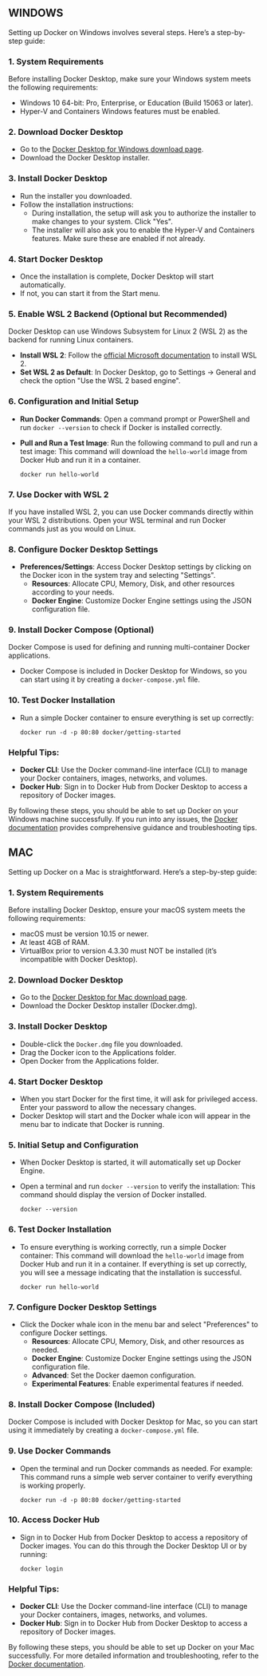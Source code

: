 ## WINDOWS

Setting up Docker on Windows involves several steps. Here’s a step-by-step guide:

### 1. **System Requirements**

Before installing Docker Desktop, make sure your Windows system meets the following requirements:

- Windows 10 64-bit: Pro, Enterprise, or Education (Build 15063 or later).
- Hyper-V and Containers Windows features must be enabled.

### 2. **Download Docker Desktop**

- Go to the [Docker Desktop for Windows download page](https://www.docker.com/products/docker-desktop).
- Download the Docker Desktop installer.

### 3. **Install Docker Desktop**

- Run the installer you downloaded.
- Follow the installation instructions:
    - During installation, the setup will ask you to authorize the installer to make changes to your system. Click "Yes".
    - The installer will also ask you to enable the Hyper-V and Containers features. Make sure these are enabled if not already.

### 4. **Start Docker Desktop**

- Once the installation is complete, Docker Desktop will start automatically.
- If not, you can start it from the Start menu.

### 5. **Enable WSL 2 Backend (Optional but Recommended)**

Docker Desktop can use Windows Subsystem for Linux 2 (WSL 2) as the backend for running Linux containers.

- **Install WSL 2**: Follow the [official Microsoft documentation](https://docs.microsoft.com/en-us/windows/wsl/install) to install WSL 2.
- **Set WSL 2 as Default**: In Docker Desktop, go to Settings -> General and check the option "Use the WSL 2 based engine".

### 6. **Configuration and Initial Setup**

- **Run Docker Commands**: Open a command prompt or PowerShell and run `docker --version` to check if Docker is installed correctly.
    
- **Pull and Run a Test Image**: Run the following command to pull and run a test image: This command will download the `hello-world` image from Docker Hub and run it in a container.
    
    ```
    docker run hello-world
    
    ```
    

### 7. **Use Docker with WSL 2**

If you have installed WSL 2, you can use Docker commands directly within your WSL 2 distributions. Open your WSL terminal and run Docker commands just as you would on Linux.

### 8. **Configure Docker Desktop Settings**

- **Preferences/Settings**: Access Docker Desktop settings by clicking on the Docker icon in the system tray and selecting "Settings".
    - **Resources**: Allocate CPU, Memory, Disk, and other resources according to your needs.
    - **Docker Engine**: Customize Docker Engine settings using the JSON configuration file.

### 9. **Install Docker Compose (Optional)**

Docker Compose is used for defining and running multi-container Docker applications.

- Docker Compose is included in Docker Desktop for Windows, so you can start using it by creating a `docker-compose.yml` file.

### 10. **Test Docker Installation**

- Run a simple Docker container to ensure everything is set up correctly:
    
    ```
    docker run -d -p 80:80 docker/getting-started
    
    ```
    

### Helpful Tips:

- **Docker CLI**: Use the Docker command-line interface (CLI) to manage your Docker containers, images, networks, and volumes.
- **Docker Hub**: Sign in to Docker Hub from Docker Desktop to access a repository of Docker images.

By following these steps, you should be able to set up Docker on your Windows machine successfully. If you run into any issues, the [Docker documentation](https://docs.docker.com/docker-for-windows/) provides comprehensive guidance and troubleshooting tips.

## MAC

Setting up Docker on a Mac is straightforward. Here’s a step-by-step guide:

### 1. **System Requirements**

Before installing Docker Desktop, ensure your macOS system meets the following requirements:

- macOS must be version 10.15 or newer.
- At least 4GB of RAM.
- VirtualBox prior to version 4.3.30 must NOT be installed (it’s incompatible with Docker Desktop).

### 2. **Download Docker Desktop**

- Go to the [Docker Desktop for Mac download page](https://www.docker.com/products/docker-desktop).
- Download the Docker Desktop installer (Docker.dmg).

### 3. **Install Docker Desktop**

- Double-click the `Docker.dmg` file you downloaded.
- Drag the Docker icon to the Applications folder.
- Open Docker from the Applications folder.

### 4. **Start Docker Desktop**

- When you start Docker for the first time, it will ask for privileged access. Enter your password to allow the necessary changes.
- Docker Desktop will start and the Docker whale icon will appear in the menu bar to indicate that Docker is running.

### 5. **Initial Setup and Configuration**

- When Docker Desktop is started, it will automatically set up Docker Engine.
    
- Open a terminal and run `docker --version` to verify the installation: This command should display the version of Docker installed.
    
    ```
    docker --version
    
    ```
    

### 6. **Test Docker Installation**

- To ensure everything is working correctly, run a simple Docker container: This command will download the `hello-world` image from Docker Hub and run it in a container. If everything is set up correctly, you will see a message indicating that the installation is successful.
    
    ```
    docker run hello-world
    
    ```
    

### 7. **Configure Docker Desktop Settings**

- Click the Docker whale icon in the menu bar and select "Preferences" to configure Docker settings.
    - **Resources**: Allocate CPU, Memory, Disk, and other resources as needed.
    - **Docker Engine**: Customize Docker Engine settings using the JSON configuration file.
    - **Advanced**: Set the Docker daemon configuration.
    - **Experimental Features**: Enable experimental features if needed.

### 8. **Install Docker Compose (Included)**

Docker Compose is included with Docker Desktop for Mac, so you can start using it immediately by creating a `docker-compose.yml` file.

### 9. **Use Docker Commands**

- Open the terminal and run Docker commands as needed. For example: This command runs a simple web server container to verify everything is working properly.
    
    ```
    docker run -d -p 80:80 docker/getting-started
    
    ```
    

### 10. **Access Docker Hub**

- Sign in to Docker Hub from Docker Desktop to access a repository of Docker images. You can do this through the Docker Desktop UI or by running:
    
    ```
    docker login
    
    ```
    

### Helpful Tips:

- **Docker CLI**: Use the Docker command-line interface (CLI) to manage your Docker containers, images, networks, and volumes.
- **Docker Hub**: Sign in to Docker Hub from Docker Desktop to access a repository of Docker images.

By following these steps, you should be able to set up Docker on your Mac successfully. For more detailed information and troubleshooting, refer to the [Docker documentation](https://docs.docker.com/docker-for-mac/).